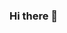 ### Hi there 👋

<!--
**iamgruuten/iamgruuten** is a ✨ _special_ ✨ repository because its `README.md` (this file) appears on your GitHub profile.

[![iamgruuten's GitHub stats](https://github-readme-stats.vercel.app/api?username=AppDevIn&&show_icons=true&title_color=ffffff&icon_color=bb2acf&text_color=daf7dc&bg_color=151515)]

